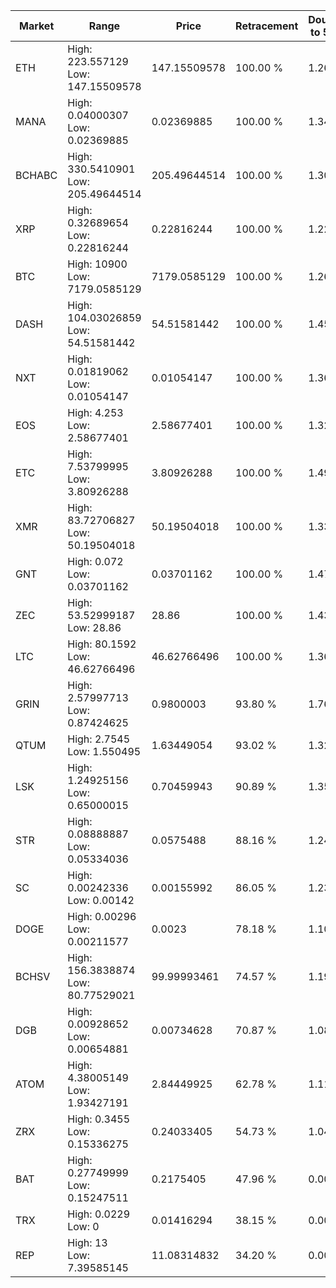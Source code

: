 | Market | Range | Price| Retracement | Doubles to 50% |
| --- | --- | --- | --- | --- |
| ETH | High: 223.557129<br />Low: 147.15509578 | 147.15509578 | 100.00 % | 1.26 |
| MANA | High: 0.04000307<br />Low: 0.02369885 | 0.02369885 | 100.00 % | 1.34 |
| BCHABC | High: 330.5410901<br />Low: 205.49644514 | 205.49644514 | 100.00 % | 1.30 |
| XRP | High: 0.32689654<br />Low: 0.22816244 | 0.22816244 | 100.00 % | 1.22 |
| BTC | High: 10900<br />Low: 7179.0585129 | 7179.0585129 | 100.00 % | 1.26 |
| DASH | High: 104.03026859<br />Low: 54.51581442 | 54.51581442 | 100.00 % | 1.45 |
| NXT | High: 0.01819062<br />Low: 0.01054147 | 0.01054147 | 100.00 % | 1.36 |
| EOS | High: 4.253<br />Low: 2.58677401 | 2.58677401 | 100.00 % | 1.32 |
| ETC | High: 7.53799995<br />Low: 3.80926288 | 3.80926288 | 100.00 % | 1.49 |
| XMR | High: 83.72706827<br />Low: 50.19504018 | 50.19504018 | 100.00 % | 1.33 |
| GNT | High: 0.072<br />Low: 0.03701162 | 0.03701162 | 100.00 % | 1.47 |
| ZEC | High: 53.52999187<br />Low: 28.86 | 28.86 | 100.00 % | 1.43 |
| LTC | High: 80.1592<br />Low: 46.62766496 | 46.62766496 | 100.00 % | 1.36 |
| GRIN | High: 2.57997713<br />Low: 0.87424625 | 0.9800003 | 93.80 % | 1.76 |
| QTUM | High: 2.7545<br />Low: 1.550495 | 1.63449054 | 93.02 % | 1.32 |
| LSK | High: 1.24925156<br />Low: 0.65000015 | 0.70459943 | 90.89 % | 1.35 |
| STR | High: 0.08888887<br />Low: 0.05334036 | 0.0575488 | 88.16 % | 1.24 |
| SC | High: 0.00242336<br />Low: 0.00142 | 0.00155992 | 86.05 % | 1.23 |
| DOGE | High: 0.00296<br />Low: 0.00211577 | 0.0023 | 78.18 % | 1.10 |
| BCHSV | High: 156.3838874<br />Low: 80.77529021 | 99.99993461 | 74.57 % | 1.19 |
| DGB | High: 0.00928652<br />Low: 0.00654881 | 0.00734628 | 70.87 % | 1.08 |
| ATOM | High: 4.38005149<br />Low: 1.93427191 | 2.84449925 | 62.78 % | 1.11 |
| ZRX | High: 0.3455<br />Low: 0.15336275 | 0.24033405 | 54.73 % | 1.04 |
| BAT | High: 0.27749999<br />Low: 0.15247511 | 0.2175405 | 47.96 % | 0.00 |
| TRX | High: 0.0229<br />Low: 0 | 0.01416294 | 38.15 % | 0.00 |
| REP | High: 13<br />Low: 7.39585145 | 11.08314832 | 34.20 % | 0.00 |
